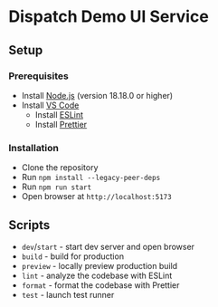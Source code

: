 # Dispatch Demo UI Service

## Setup

### Prerequisites

- Install [Node.js](https://nodejs.org/) (version 18.18.0 or higher)
- Install [VS Code](https://code.visualstudio.com/)
  - Install [ESLint](https://github.com/Microsoft/vscode-eslint)
  - Install [Prettier](https://github.com/prettier/prettier-vscode)

### Installation

- Clone the repository
- Run `npm install --legacy-peer-deps`
- Run `npm run start`
- Open browser at `http://localhost:5173`

## Scripts

- `dev`/`start` - start dev server and open browser
- `build` - build for production
- `preview` - locally preview production build
- `lint` - analyze the codebase with ESLint
- `format` - format the codebase with Prettier
- `test` - launch test runner
